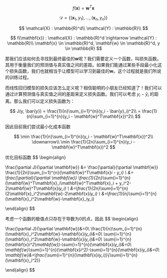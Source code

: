 $$
f(\mathbf{x})=\mathbf{w}^T\mathbf{x}
$$

$$
\mathcal{D}= \{(\mathbf{x}_1,y_1),\ldots,(\mathbf{x}_n,y_n)\}
$$

$$
\mathcal{X} : \mathbb{R}^d\\
\mathcal{Y} : \mathbb{R}\\
$$

$$
f(\mathbf{x}) : \mathcal{X} : \mathbb{R}^d \rightarrow
                \mathcal{Y} : \mathbb{R}\\
\mathbf{x} \in \mathbb{R}^d, \mathbf{w} \in \mathbb{R}^d, y \in \mathbb{R}
$$

那我们应该如何去寻找到最终最佳的$\mathbf{w}$呢？我们需要定义一个函数，叫损失函数。其用于衡量我们的预测值与真实值之间的差距。如果我们能通过某些手段最小化这个损失函数，我们也就相当于让模型可以学习到最佳的$\mathbf{w}$。这个过程就是我们所说的训练过程。

而线性回归模型的损失应该怎么定义呢？相信聪明的小朋友已经知道了！我们可以通过计算预测值与真实值之间的差距来定义损失函数。我们可以考虑 $y_i-\bar{y}_i$ 的距离。那么我们可以定义损失函数为：

$$
J(y, \bar{y}) = \frac{1}{n}\sum_{i=1}^{n}(y_i - \bar{y}_i)^2\\
 = \frac{1}{n}\sum_{i=1}^{n}(y_i - \mathbf{w}^T\mathbf{x})^2\\
$$

因此目前我们尝试最小化成本函数

$$
\min \frac{1}{n}\sum_{i=1}^{n}(y_i - \mathbf{w}^T\mathbf{x})^2\\
\downarrow\\
\min \frac{1}{2n}\sum_{i=1}^{n}(y_i - \mathbf{w}^T\mathbf{x})^2
$$

优化目标函数
$$
\begin{align}

\frac{\partial J}{\partial \mathbf{w}} &=
\frac{\partial}{\partial \mathbf{w}}    \frac{1}{2n}\sum_{i=1}^{n}(\mathbf{w}^T\mathbf{x}_i - y_i)
\\
&= \frac{\partial}{\partial \mathbf{w}}    \frac{1}{2n}\sum_{i=1}^{n}(\mathbf{w}^T\mathbf{x}_i\mathbf{w}^T\mathbf{x}_i + y_i^2-2\mathbf{w}^T\mathbf{x}_iy_i)
\\
&=\frac{1}{2n}\sum_{i=1}^{n}(2\mathbf{x}_i^2\mathbf{w}-2\mathbf{x}_iy_i)
\\
&=\frac{1}{n}\sum_{i=1}^{n}(\mathbf{x}_i^2\mathbf{w}-\mathbf{x}_iy_i)

\end{align}
$$

考虑一个函数的极值点只存在于导数为0的点，因此
$$
\begin{align}

\frac{\partial J}{\partial \mathbf{w}}&=0\\
\frac{1}{n}\sum_{i=1}^{n}(\mathbf{x}_i^2\mathbf{w}-\mathbf{x}_iy_i)&=0\\
\sum_{i=1}^{n}(\mathbf{x}_i^2\mathbf{w}-\mathbf{x}_iy_i)&=0\\
\sum_{i=1}^{n}(\mathbf{x}_i^2\mathbf{w})-\sum_{i=1}^{n}(\mathbf{x}_iy_i)&=0\\
\mathbf{w}\sum_{i=1}^{n}(\mathbf{x}_i^2)-\sum_{i=1}^{n}(\mathbf{x}_iy_i)&=0\\
\mathbf{w}&=\frac{\sum_{i=1}^{n}(\mathbf{x}_iy_i)}{\sum_{i=1}^{n}(\mathbf{x}_i^2)}

\end{align}
$$
